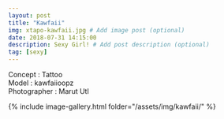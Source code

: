 ```yaml
---
layout: post
title: "Kawfaii"
img: xtapo-kawfaii.jpg # Add image post (optional)
date: 2018-07-31 14:15:00
description: Sexy Girl! # Add post description (optional)
tag: [sexy]
---
```

Concept : Tattoo    
Model : kawfaiioopz    
Photographer : Marut Utl  

{% include image-gallery.html folder="/assets/img/kawfaii/" %}
